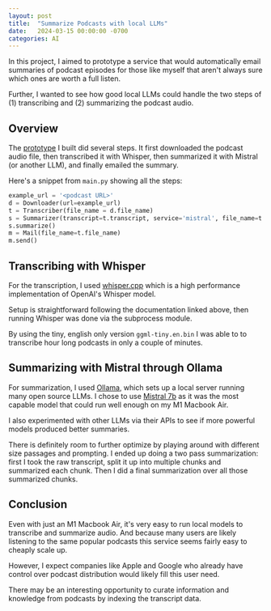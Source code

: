 ```yaml
---
layout: post
title:  "Summarize Podcasts with local LLMs"
date:   2024-03-15 00:00:00 -0700
categories: AI
---
```


In this project, I aimed to prototype a service that would automatically email summaries of podcast episodes for those like myself that aren't always sure which ones are worth a full listen.

Further, I wanted to see how good local LLMs could handle the two steps of (1) transcribing and (2) summarizing the podcast audio.

## Overview

The [prototype](https://github.com/rendely/podcast-newsletter) I built did several steps. It first downloaded the podcast audio file, then transcribed it with Whisper, then summarized it with Mistral (or another LLM), and finally emailed the summary.

Here's a snippet from `main.py` showing all the steps:

```python
example_url = '<podcast URL>'
d = Downloader(url=example_url)
t = Transcriber(file_name = d.file_name)
s = Summarizer(transcript=t.transcript, service='mistral', file_name=t.file_name)
s.summarize()
m = Mail(file_name=t.file_name)
m.send()
```

## Transcribing with Whisper

For the transcription, I used [whisper.cpp](https://github.com/ggerganov/whisper.cpp) which is a high performance implementation of OpenAI's Whisper model.

Setup is straightforward following the documentation linked above, then running Whisper was done via the subprocess module.

By using the tiny, english only version `ggml-tiny.en.bin` I was able to to transcribe hour long podcasts in only a couple of minutes.

## Summarizing with Mistral through Ollama

For summarization, I used [Ollama](https://ollama.com/), which sets up a local server running many open source LLMs. I chose to use [Mistral 7b](https://ollama.com/library/mistral) as it was the most capable model that could run well enough on my M1 Macbook Air.

I also experimented with other LLMs via their APIs to see if more powerful models produced better summaries.

There is definitely room to further optimize by playing around with different size passages and prompting. I ended up doing a two pass summarization: first I took the raw transcript, split it up into multiple chunks and summarized each chunk. Then I did a final summarization over all those summarized chunks.

## Conclusion

Even with just an M1 Macbook Air, it's very easy to run local models to transcribe and summarize audio. And because many users are likely listening to the same popular podcasts this service seems fairly easy to cheaply scale up.

However, I expect companies like Apple and Google who already have control over podcast distribution would likely fill this user need.

There may be an interesting opportunity to curate information and knowledge from podcasts by indexing the transcript data.